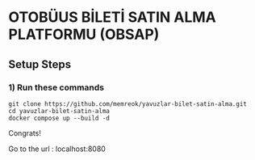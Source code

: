 # OTOBÜUS BİLETİ SATIN ALMA PLATFORMU (OBSAP)

## Setup Steps



### 1) Run these commands

```
git clone https://github.com/memreok/yavuzlar-bilet-satin-alma.git
cd yavuzlar-bilet-satin-alma
docker compose up --build -d
```
Congrats!

Go to the url : localhost:8080